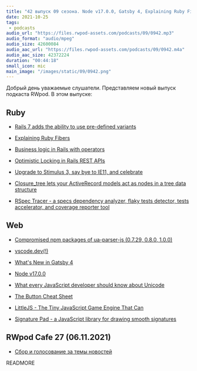 ```yaml
---
title: "42 выпуск 09 сезона. Node v17.0.0, Gatsby 4, Explaining Ruby Fibers, vscode.dev, Closure_tree, LittleJS и прочее"
date: 2021-10-25
tags:
 - podcasts
audio_url: "https://files.rwpod-assets.com/podcasts/09/0942.mp3"
audio_format: "audio/mpeg"
audio_size: 42600084
audio_aac_url: "https://files.rwpod-assets.com/podcasts/09/0942.m4a"
audio_aac_size: 42372224
duration: "00:44:18"
small_icon: mic
main_image: "/images/static/09/0942.png"
---
```


Добрый день уважаемые слушатели. Представляем новый выпуск подкаста RWpod. В этом выпуске:

## Ruby

 - [Rails 7 adds the ability to use pre-defined variants](https://www.bigbinary.com/blog/rails-7-adds-ability-to-use-predefined-variants)
 - [Explaining Ruby Fibers](https://noteflakes.com/articles/2021-10-20-explaining-ruby-fibers)
 - [Business logic in Rails with operators](https://petr.codes/blog/rails/business-logic-with-operators/)
 - [Optimistic Locking in Rails REST APIs](https://blog.appsignal.com/2021/10/20/optimistic-locking-in-rails-rest-apis.html)


 - [Upgrade to Stimulus 3, say bye to IE11, and celebrate](https://dev.to/nejremeslnici/upgrade-to-stimulus-3-say-bye-to-ie11-and-celebrate-b7g)
 - [Closure_tree lets your ActiveRecord models act as nodes in a tree data structure](https://github.com/ClosureTree/closure_tree)
 - [RSpec Tracer - a specs dependency analyzer, flaky tests detector, tests accelerator, and coverage reporter tool](https://github.com/avmnu-sng/rspec-tracer/releases/tag/v1.0.0)

## Web

 - [Compromised npm packages of ua-parser-js (0.7.29, 0.8.0, 1.0.0)](https://github.com/faisalman/ua-parser-js/issues/536)
 - [vscode.dev(!)](https://code.visualstudio.com/blogs/2021/10/20/vscode-dev)
 - [What's New in Gatsby 4](https://www.gatsbyjs.com/blog/whats-new-in-gatsby-4/)
 - [Node v17.0.0](https://nodejs.org/en/blog/release/v17.0.0/)


 - [What every JavaScript developer should know about Unicode](https://dmitripavlutin.com/what-every-javascript-developer-should-know-about-unicode/)
 - [The Button Cheat Sheet](https://www.buttoncheatsheet.com/)
 - [LittleJS - The Tiny JavaScript Game Engine That Can](https://github.com/KilledByAPixel/LittleJS)
 - [Signature Pad - a JavaScript library for drawing smooth signatures](https://github.com/szimek/signature_pad)


## RWpod Cafe 27 (06.11.2021)

 - [Сбор и голосование за темы новостей](https://github.com/rwpod/cafe-discussions/discussions/12)


READMORE
